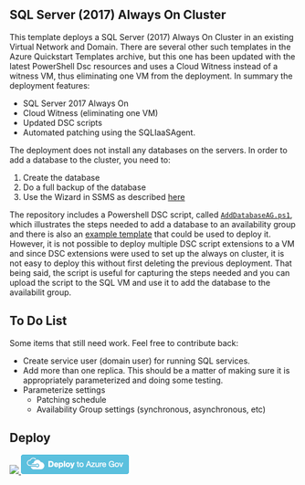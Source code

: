 
SQL Server (2017) Always On Cluster
-----------------------------------

This template deploys a SQL Server (2017) Always On Cluster in an existing Virtual Network and Domain. There are several other such templates in the Azure Quickstart Templates archive, but this one has been updated with the latest PowerShell Dsc resources and uses a Cloud Witness instead of a witness VM, thus eliminating one VM from the deployment. In summary the deployment features:

* SQL Server 2017 Always On
* Cloud Witness (eliminating one VM)
* Updated DSC scripts
* Automated patching using the SQLIaaSAgent.

The deployment does not install any databases on the servers. In order to add a database to the cluster, you need to:

1. Create the database
2. Do a full backup of the database
3. Use the Wizard in SSMS as described [here](https://docs.microsoft.com/en-us/sql/database-engine/availability-groups/windows/availability-group-add-a-database#SSMSProcedure)

The repository includes a Powershell DSC script, called [`AddDatabaseAG.ps1`](AddDatabaseAG.ps1), which illustrates the steps needed to add a database to an availability group and there is also an [example template](adddbtoag.json) that could be used to deploy it. However, it is not possible to deploy multiple DSC script extensions to a VM and since DSC extensions were used to set up the always on cluster, it is not easy to deploy this without first deleting the previous deployment. That being said, the script is useful for capturing the steps needed and you can upload the script to the SQL VM and use it to add the database to the availabilit group. 

To Do List
-----------

Some items that still need work. Feel free to contribute back:

* Create service user (domain user) for running SQL services.
* Add more than one replica. This should be a matter of making sure it is appropriately parameterized and doing some testing.  
* Parameterize settings
    * Patching schedule
    * Availability Group settings (synchronous, asynchronous, etc)


Deploy
------

<a href="https://transmogrify.azurewebsites.net/sql-alwayson/azuredeploy.json" target="_blank">
    <img src="http://azuredeploy.net/deploybutton.png"/>
</a>

<a href="https://transmogrify.azurewebsites.net/sql-alwayson/azuredeploy.json?environment=gov" target="_blank">
	<img src="https://raw.githubusercontent.com/Azure/azure-quickstart-templates/master/1-CONTRIBUTION-GUIDE/images/deploytoazuregov.png"
</a>
